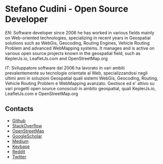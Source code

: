 # Stefano Cudini - Open Source Developer

*EN*: Software developer since 2006 he has worked in various fields mainly
on Web-oriented technologies, specializing in recent years in Geospatial solutions
such as WebGis, Geocoding, Routing Engines, Vehicle Routing Problem and advanced WebMapping systems.
It manages and is active on various open source projects known in the geospatial field, such as KeplerJs.io, LeafletJs.com and OpenStreetMap.org

*IT*: Sviluppatore software dal 2006 ha lavorato in vari ambiti prevalentemente 
su tecnologie orientate al Web, specializzandosi negli ultimi anni in soluzioni Geospatial 
quali sistemi WebGis, Geocoding, Routing, Vehicle Routing Problem e WebMapping avanzato.
Gestisce ed e' attivo su vari progetti open source conosciuti in ambito geospatial, quali KeplerJs.io, LeafletJs.com e OpenStreetMap.org

## Contacts

- [Github](https://github.com/stefanocudini)
- [StackOverflow](https://stackoverflow.com/users/526444/stefanocudini)
- [OpenStreetMap](https://osm.org/user/StefanoCudini)
- [GoogleScholar](https://scholar.google.com/citations?user=3s158_wAAAAJ)
- [Medium](https://medium.com/@stefcud)
- [Keybase](https://keybase.io/stefcud)
- [Reddit](https://reddit.com/user/stefcud)
- [Twitter](https://twitter.com/zakis)
